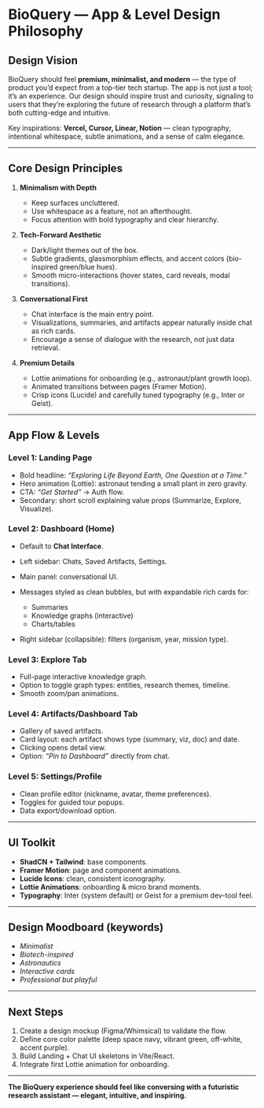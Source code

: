 # BioQuery — App & Level Design Philosophy

## Design Vision

BioQuery should feel **premium, minimalist, and modern** — the type of product you’d expect from a top-tier tech startup. The app is not just a tool; it’s an experience. Our design should inspire trust and curiosity, signaling to users that they’re exploring the future of research through a platform that’s both cutting-edge and intuitive.

Key inspirations: **Vercel, Cursor, Linear, Notion** — clean typography, intentional whitespace, subtle animations, and a sense of calm elegance.

---

## Core Design Principles

1. **Minimalism with Depth**

   * Keep surfaces uncluttered.
   * Use whitespace as a feature, not an afterthought.
   * Focus attention with bold typography and clear hierarchy.

2. **Tech-Forward Aesthetic**

   * Dark/light themes out of the box.
   * Subtle gradients, glassmorphism effects, and accent colors (bio-inspired green/blue hues).
   * Smooth micro-interactions (hover states, card reveals, modal transitions).

3. **Conversational First**

   * Chat interface is the main entry point.
   * Visualizations, summaries, and artifacts appear naturally inside chat as rich cards.
   * Encourage a sense of dialogue with the research, not just data retrieval.

4. **Premium Details**

   * Lottie animations for onboarding (e.g., astronaut/plant growth loop).
   * Animated transitions between pages (Framer Motion).
   * Crisp icons (Lucide) and carefully tuned typography (e.g., Inter or Geist).

---

## App Flow & Levels

### Level 1: **Landing Page**

* Bold headline: *“Exploring Life Beyond Earth, One Question at a Time.”*
* Hero animation (Lottie): astronaut tending a small plant in zero gravity.
* CTA: *“Get Started”* → Auth flow.
* Secondary: short scroll explaining value props (Summarize, Explore, Visualize).

### Level 2: **Dashboard (Home)**

* Default to **Chat Interface**.
* Left sidebar: Chats, Saved Artifacts, Settings.
* Main panel: conversational UI.
* Messages styled as clean bubbles, but with expandable rich cards for:

  * Summaries
  * Knowledge graphs (interactive)
  * Charts/tables
* Right sidebar (collapsible): filters (organism, year, mission type).

### Level 3: **Explore Tab**

* Full-page interactive knowledge graph.
* Option to toggle graph types: entities, research themes, timeline.
* Smooth zoom/pan animations.

### Level 4: **Artifacts/Dashboard Tab**

* Gallery of saved artifacts.
* Card layout: each artifact shows type (summary, viz, doc) and date.
* Clicking opens detail view.
* Option: *“Pin to Dashboard”* directly from chat.

### Level 5: **Settings/Profile**

* Clean profile editor (nickname, avatar, theme preferences).
* Toggles for guided tour popups.
* Data export/download option.

---

## UI Toolkit

* **ShadCN + Tailwind**: base components.
* **Framer Motion**: page and component animations.
* **Lucide Icons**: clean, consistent iconography.
* **Lottie Animations**: onboarding & micro brand moments.
* **Typography**: Inter (system default) or Geist for a premium dev-tool feel.

---

## Design Moodboard (keywords)

* *Minimalist*
* *Biotech-inspired*
* *Astronautics*
* *Interactive cards*
* *Professional but playful*

---

## Next Steps

1. Create a design mockup (Figma/Whimsical) to validate the flow.
2. Define core color palette (deep space navy, vibrant green, off-white, accent purple).
3. Build Landing + Chat UI skeletons in Vite/React.
4. Integrate first Lottie animation for onboarding.

---

**The BioQuery experience should feel like conversing with a futuristic research assistant — elegant, intuitive, and inspiring.**
